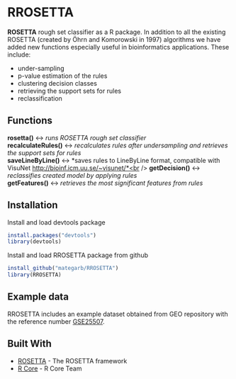 <!--
  Title: RROSETTA
  Description: ROSETTA rough set classifier as a R package.
  Author: Mateusz Garbulowski
  -->
<meta name='keywords' content='rosetta, rough sets, classification'>

# RROSETTA

**ROSETTA** rough set classifier as a R package. In addition to all the existing ROSETTA (created by Öhrn and Komorowski in 1997) algorithms we have added new functions especially useful in bioinformatics applications. 
These include: 
* under-sampling
* p-value estimation of the rules
* clustering decision classes
* retrieving the support sets for rules
* reclassification

## Functions
**rosetta()** <-> *runs ROSETTA rough set classifier*<br />
**recalculateRules()** <-> *recalculates rules after undersampling and retrieves the support sets for rules*<br />
**saveLineByLine()** <-> *saves rules to LineByLine format, compatible with VisuNet http://bioinf.icm.uu.se/~visunet/*<br />
**getDecision()** <-> *reclassifies created model by applying rules*<br />
**getFeatures()** <-> *retrieves the most significant features from rules*<br />


## Installation

Install and load devtools package
```R
install.packages("devtools")
library(devtools)
```

Install and load RROSETTA package from github
```R
install_github("mategarb/RROSETTA")
library(RROSETTA)
```

## Example data
RROSETTA includes an example dataset obtained from GEO repository with the reference number [GSE25507](https://www.ncbi.nlm.nih.gov/geo/query/acc.cgi?acc=GSE25507).


## Built With

* [ROSETTA](http://bioinf.icm.uu.se/rosetta/) - The ROSETTA framework
* [R Core](https://www.R-project.org/) - R Core Team
